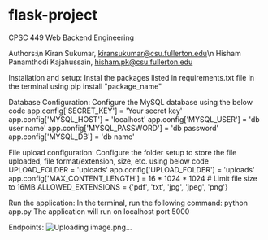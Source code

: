 # flask-project

CPSC 449 Web Backend Engineering 

Authors:\n Kiran Sukumar, kiransukumar@csu.fullerton.edu\n
         Hisham Panamthodi Kajahussain, hisham.pk@csu.fullerton.edu

Installation and setup:
Instal the packages listed in requirements.txt file in the terminal using pip install "package_name"

Database Configuration:
Configure the MySQL database using the below code
app.config['SECRET_KEY'] = 'Your secret key'
app.config['MYSQL_HOST'] = 'localhost'
app.config['MYSQL_USER'] = 'db user name'
app.config['MYSQL_PASSWORD'] = 'db password'
app.config['MYSQL_DB'] = 'db name'

File upload configuration:
Configure the folder setup to store the file uploaded, file format/extension, size, etc. using below code
UPLOAD_FOLDER = 'uploads'
app.config['UPLOAD_FOLDER'] = 'uploads'
app.config['MAX_CONTENT_LENGTH'] = 16 * 1024 * 1024  # Limit file size to 16MB
ALLOWED_EXTENSIONS = {'pdf', 'txt', 'jpg', 'jpeg', 'png'}

Run the application:
In the terminal, run the following command: python app.py
The application will run on localhost port 5000

Endpoints:
![Uploading image.png…]()


